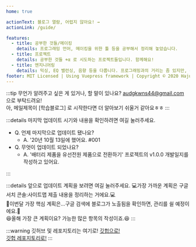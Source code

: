 ```yaml
---
home: true

actionText: 블로그 열람, 어렵지 않아요! →
actionLink: /guide/

features:
  - title: 공부한 것들/메이킹
    details: 프로그래밍 언어, 메이킹을 위한 툴 등을 공부해서 정리해 놓았습니다.
  - title: 프로젝트
    details: 공부한 것들 +α 로 시도하는 프로젝트들입니다. 함께해요!
  - title: 엔지니어링
    details: 믹싱, EQ 밸런싱, 음향 등을 다룹니다. 프로그래밍과의 거리는 좀 있지만, 관심이 있어요.
footer: MIT Licensed | Using Vuepress framework | Copyright © 2020 HajunMyoung
---
```


:::tip
무언가 알려주고 싶은 게 있거나, 할 말이 있나요? audgkwns44@gmail.com 으로 부탁드려요!  
아, 메일제목이 [학습블로그] 로 시작한다면 더 알아보기 쉬울거 같아요ㅎㅎ
:::

:::details 마지막 업데이트 시기와 내용을 확인하려면 여길 눌러주세요.

- Q. 언제 마지막으로 업데이트 됐나요?
  - A. '20년 10월 13일에 했어요. #001
- Q. 무엇이 업데이트 되었나요?
  - A. '배터리 제품을 유선전원 제품으로 전환하기' 프로젝트의 v1.0.0 개발일지를 작성하고 있어요.

:::

:::details 앞으로 업데이트 계획을 보려면 여길 눌러주세요.
:computer:가장 가까운 계획은 구글 서치 콘솔:사이트맵 제출 내용을 정리하는 거에요.:computer:  
:muscle:이번달 가장 핵심 계획은...구글 검색에 블로그가 노출됨을 확인하면, 관리를 쉴 예정이에요.:muscle:  
:satisfied:올해 가장 큰 계획이요? 가능한 많은 항목의 작성이죠.:satisfied:
:::

:::warning 깃허브 및 레포지토리는 여기로!
[깃헙으로!](https://github.com/hajun-myoung/)  
[깃헙 레포지토리로!](https://github.com/hajun-myoung/study_b/)
:::
